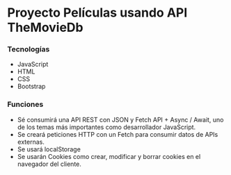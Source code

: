 # Proyecto Películas usando API TheMovieDb
### Tecnologías
* JavaScript
* HTML
* CSS
* Bootstrap
### Funciones
* Sé consumirá una API REST con JSON y Fetch API + Async / Await, uno de los temas más importantes como desarrollador JavaScript.
* Se creará peticiones HTTP con un Fetch para consumir datos de APIs externas.
* Se usará localStorage
* Se usarán Cookies como crear, modificar y borrar cookies en el navegador del cliente.

